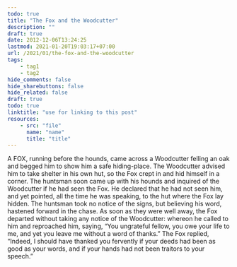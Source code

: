 ```yaml
---
todo: true
title: "The Fox and the Woodcutter"
description: ""
draft: true
date: 2012-12-06T13:24:25
lastmod: 2021-01-20T19:03:17+07:00
url: /2021/01/the-fox-and-the-woodcutter
tags:
    - tag1
    - tag2
hide_comments: false
hide_sharebuttons: false
hide_related: false
draft: true
todo: true
linktitle: "use for linking to this post"
resources:
    - src: "file"
      name: "name"
      title: "title"
---
```


A FOX, running before the hounds, came across a Woodcutter felling an oak and begged him to show him a safe hiding-place. The Woodcutter advised him to take shelter in his own hut, so the Fox crept in and hid himself in a corner. The huntsman soon came up with his hounds and inquired of the Woodcutter if he had seen the Fox. He declared that he had not seen him, and yet pointed, all the time he was speaking, to the hut where the Fox lay hidden. The huntsman took no notice of the signs, but believing his word, hastened forward in the chase. As soon as they were well away, the Fox departed without taking any notice of the Woodcutter: whereon he called to him and reproached him, saying, “You ungrateful fellow, you owe your life to me, and yet you leave me without a word of thanks.” The Fox replied, “Indeed, I should have thanked you fervently if your deeds had been as good as your words, and if your hands had not been traitors to your speech.”
